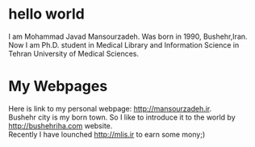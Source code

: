 # hello world
I am Mohammad Javad Mansourzadeh. Was born in 1990, Bushehr,Iran. Now I am Ph.D. student in Medical Library and Information Science in Tehran University of Medical Sciences.
# My Webpages
Here is link to my personal webpage: http://mansourzadeh.ir. </br>
Bushehr city is my born town. So I like to introduce it to the world by http://bushehriha.com website.</br>
Recently I have lounched http://mlis.ir to earn some mony;)</br>
